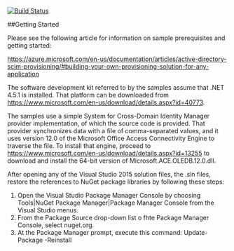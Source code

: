 [![Build Status](https://ankitchheda.visualstudio.com/SCIMSamples/_apis/build/status/ankitC.AzureAD-BYOA-Provisioning-Samples)](https://ankitchheda.visualstudio.com/SCIMSamples/_build/latest?definitionId=1)

##Getting Started

Please see the following article for information on sample prerequisites and getting started:

https://azure.microsoft.com/en-us/documentation/articles/active-directory-scim-provisioning/#building-your-own-provisioning-solution-for-any-application

The software development kit referred to by the samples assume that .NET 4.5.1 is installed.  That platform can be downloaded from https://www.microsoft.com/en-us/download/details.aspx?id=40773.  

The samples use a simple System for Cross-Domain Identity Manager provider implementation, of which the source code is provided.  That provider synchronizes data with a file of comma-separated values, and it uses version 12.0 of the Microsoft Office Access Connectivity Engine to traverse the file.  To install that engine, proceed to https://www.microsoft.com/en-us/download/details.aspx?id=13255 to download and install the 64-bit version of Microsoft.ACE.OLEDB.12.0.dll.  

After opening any of the Visual Studio 2015 solution files, the .sln files, restore the references to NuGet package libraries by following these steps: 

1.  Open the Visual Studio Package Manager Console by choosing Tools|NuGet Package Manager|Package Manager Console from the Visual Studio menus.  
2.  From the Package Source drop-down list o fhte Package Manager Console, select nuget.org.  
3.  At the Package Manager prompt, execute this command: 
      Update-Package -Reinstall

